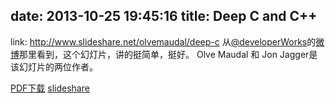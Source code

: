 date: 2013-10-25 19:45:16
title: Deep C and C++
---
link: http://www.slideshare.net/olvemaudal/deep-c
从[@developerWorks](http://weibo.com/developerworks)的[微博](http://weibo.com/fav?leftnav=1&wvr=5#1382701367744)那里看到，这个幻灯片，讲的挺简单，挺好。
Olve Maudal 和 Jon Jagger是该幻灯片的两位作者。

[PDF下载](http://www.pvv.org/~oma/DeepC_slides_oct2012.pdf)
[slideshare](http://www.slideshare.net/olvemaudal/deep-c)

<!--MORE-->
